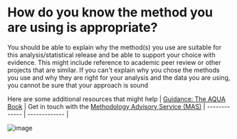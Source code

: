 # How do you know the method you are using is appropriate?


You should be able to explain why the method(s) you use are suitable for this analysis/statistical release and be able to support your choice with evidence. This might include reference to academic peer review or other projects that are similar. If you can't explain why you chose the methods you use and why they are right for your analysis and the data you are using, you cannot be sure that your approach is sound

Here are some additional resources that might help
| [Guidance: The AQUA Book](https://assets.publishing.service.gov.uk/government/uploads/system/uploads/attachment_data/file/416478/aqua_book_final_web.pdf) | Get in touch with the [Methodology Advisory Service (MAS)](mailto:MAS@ons.gov.uk)
| ------------- | ------------- | 


![image](https://user-images.githubusercontent.com/92517253/194824005-cb1b7d6f-3c5c-4e81-8619-e6257faf003a.png)
